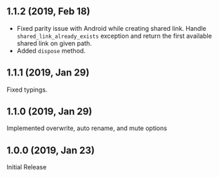 ## 1.1.2 (2019, Feb 18)

- Fixed parity issue with Android while creating shared link. Handle `shared_link_already_exists` exception and return the first available shared link on given path.
- Added `dispose` method.

## 1.1.1 (2019, Jan 29)

Fixed typings.

## 1.1.0 (2019, Jan 29)

Implemented overwrite, auto rename, and mute options

## 1.0.0 (2019, Jan 23)

Initial Release
